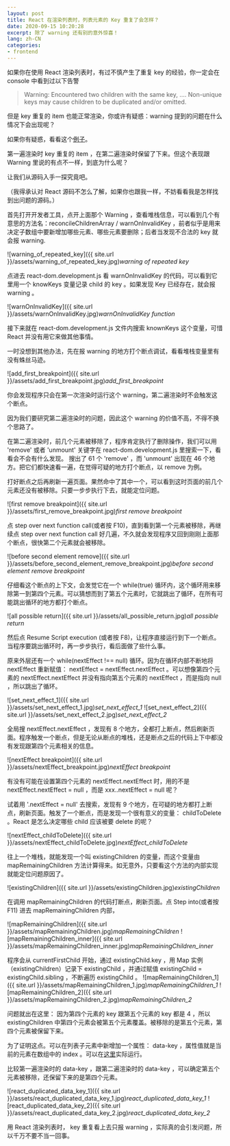 ```yaml
---
layout: post
title: React 在渲染列表时，列表元素的 Key 重复了会怎样？
date: 2020-09-15 10:20:28
excerpt: 除了 warning 还有别的意外惊喜！
lang: zh-CN
categories: 
- frontend
---
```



如果你在使用 React 渲染列表时，有过不慎产生了重复 key 的经验，你一定会在 console 中看到过以下告警 

> Warning: Encountered two children with the same key, .... Non-unique keys may cause children to be duplicated and/or omitted.

但是 key 重复的 item 也能正常渲染，你或许有疑惑：warning 提到的问题在什么情况下会出现呢？

如果你有疑惑，看看这个[例子][1]。

第一遍渲染时 key 重复的 item ，在第二遍渲染时保留了下来。但这个表现跟 Warning 里说的有点不一样，到底为什么呢？

让我们从源码入手一探究竟吧。

（我得承认对 React 源码不怎么了解，如果你也跟我一样，不妨看看我是怎样找到出问题的源码。）

首先打开开发者工具，点开上面那个 Warning ，查看堆栈信息，可以看到几个有意思的方法名：reconcileChildrenArray / warnOnInvalidKey ，前者似乎是用来决定子数组中要新增加哪些元素、哪些元素要删除；后者当发现不合法的 key 就会报 warning.

![warning_of_repeated_key]({{ site.url }}/assets/warning_of_repeated_key.jpg)*warning of repeated key*

点进去 react-dom.development.js 看 warnOnInvalidKey 的代码，可以看到它里用一个 knowKeys 变量记录 child 的 key 。如果发现 Key 已经存在，就会报 warning 。

![warnOnInvalidKey]({{ site.url }}/assets/warnOnInvalidKey.jpg)*warnOnInvalidKey function*

接下来就在 react-dom.development.js 文件内搜索 knownKeys 这个变量，可惜 React 并没有用它来做其他事情。

一时没想到其他办法，先在报 warning 的地方打个断点调试，看看堆栈变量里有没有蛛丝马迹。

![add_first_breakpoint]({{ site.url }}/assets/add_first_breakpoint.jpg)*add_first_breakpoint*

你会发现程序只会在第一次渲染时运行这个 warning，第二遍渲染时不会触发这个断点。

因为我们要研究第二遍渲染时的问题，因此这个 warning 的价值不高，不得不换个思路了。

在第二遍渲染时，前几个元素被移除了，程序肯定执行了删除操作，我们可以用 'remove' 或者 'unmount' 关键字在 react-dom.development.js 里搜索一下，看看会不会有什么发现。 搜出了 61 个 'remove' ，而 'unmount' 出现在 46 个地方。把它们都快速看一遍，在觉得可疑的地方打个断点，以 remove 为例。

打好断点之后再刷新一遍页面。果然命中了其中一个，可以看到这时页面的前几个元素还没有被移除。只要一步步执行下去，就能定位问题。

![first remove breakpoint]({{ site.url }}/assets/first_remove_breakpoint.jpg)*first remove breakpoint*

点 step over next function call(或者按 F10)，直到看到第一个元素被移除，再继续点 step over next function call 好几遍，不久就会发现程序又回到刚刚上面那个断点，很快第二个元素就会被移除。

![before second element remove]({{ site.url }}/assets/before_second_element_remove_breakpoint.jpg)*before second element remove breakpoint*

仔细看这个断点的上下文，会发觉它在一个 while(true) 循环内，这个循环用来移除第一到第四个元素。可以猜想而到了第五个元素时，它就跳出了循环，在所有可能跳出循环的地方都打个断点。

![all possible return]({{ site.url }}/assets/all_possible_return.jpg)*all possible return*

然后点 Resume Script execution (或者按 F8)，让程序直接运行到下一个断点。当程序要跳出循环时，再一步步执行，看后面做了些什么事。

原来外层还有一个 while(nextEffect !== null) 循环。因为在循环内部不断地将 nextEffect 重新赋值： nextEffect = nextEffect.nextEffect 。可以想像第四个元素的 nextEffect.nextEffect 并没有指向第五个元素的 nextEffect ，而是指向 null ，所以跳出了循环。

![set_next_effect_1]({{ site.url }}/assets/set_next_effect_1.jpg)*set_next_effect_1*
![set_next_effect_2]({{ site.url }}/assets/set_next_effect_2.jpg)*set_next_effect_2*

全局搜 nextEffect.nextEffect ，发现有 8 个地方，全都打上断点，然后刷新页面。程序触发一个断点，但是无论从断点的堆栈，还是断点之后的代码上下中都没有发现跟第四个元素相关的信息。

![nextEffect breakpoint]({{ site.url }}/assets/nextEffect_breakpoint.jpg)*nextEffect breakpoint*

有没有可能在设置第四个元素的 nextEffect.nextEffect 时，用的不是 nextEffect.nextEffect = null ，而是 xxx..nextEffect = null 呢？

试着用 '.nextEffect = null' 去搜索，发现有 9 个地方，在可疑的地方都打上断点，刷新页面。触发了一个断点，而是发现一个很有意义的变量： childToDelete 。React 是怎么决定哪些 child 应该被要 delete 的呢？

![nextEffect_childToDelete]({{ site.url }}/assets/nextEffect_childToDelete.jpg)*nextEffect_childToDelete*


往上一个堆栈，就能发现一个叫 existingChildren 的变量，而这个变量由 mapRemainingChildren 方法计算得来。如无意外，只要看这个方法的内部实现就能定位问题原因了。

![existingChildren]({{ site.url }}/assets/existingChildren.jpg)*existingChildren*

在调用 mapRemainingChildren 的代码打断点，刷新页面。点 Step into(或者按 F11) 进去 mapRemainingChildren 内部，

![mapRemainingChildren]({{ site.url }}/assets/mapRemainingChildren.jpg)*mapRemainingChildren*
![mapRemainingChildren_inner]({{ site.url }}/assets/mapRemainingChildren_inner.jpg)*mapRemainingChildren_inner*

程序会从 currentFirstChild 开始，通过 existingChild.key ，用 Map 实例（existingChildren）记录下 existingChild ，并通过赋值 existingChild = existingChild.sibling ，不断遍历 existingChild 。
![mapRemainingChildren_1]({{ site.url }}/assets/mapRemainingChildren_1.jpg)*mapRemainingChildren_1*
![mapRemainingChildren_2]({{ site.url }}/assets/mapRemainingChildren_2.jpg)*mapRemainingChildren_2*

问题就出在这里：
因为第四个元素的 key 跟第五个元素的 key 都是 4 ，所以 existingChildren 中第四个元素会被第五个元素覆盖。被移除的是第五个元素，第四个元素被保留下来。

为了证明这点。可以在列表子元素中新增加一个属性： data-key ，属性值就是当前的元素在数组中的 index 。可以在[这里][2]实际运行。

比较第一遍渲染时的 data-key ，跟第二遍渲染时的 data-key ，可以确定第五个元素被移除，还保留下来的是第四个元素。


![react_duplicated_data_key_1]({{ site.url }}/assets/react_duplicated_data_key_1.jpg)*react_duplicated_data_key_1*
![react_duplicated_data_key_2]({{ site.url }}/assets/react_duplicated_data_key_2.jpg)*react_duplicated_data_key_2*


用 React 渲染列表时， key 重复看上去只报 warning ，实际真的会引发问题，所以千万不要不当一回事。

[1]:https://codesandbox.io/s/suspicious-wilson-7r3ps
[2]:https://codesandbox.io/s/wonderful-galileo-jj1zt?file=/src/App.js